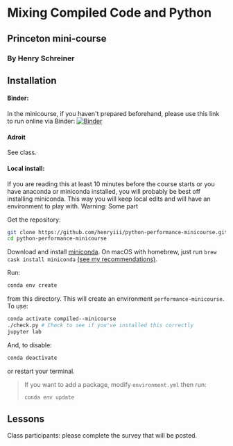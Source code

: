 # Mixing Compiled Code and Python
## Princeton mini-course
### By Henry Schreiner

## Installation

#### Binder:

In the minicourse, if you haven't prepared beforehand, please use this link to run online via Binder: [![Binder](https://mybinder.org/badge.svg)](https://mybinder.org/v2/gh/henryiii/python-compiled-minicourse/master?urlpath=lab)

#### Adroit

See class.

#### Local install:

If you are reading this at least 10 minutes before the course starts or you have anaconda
or miniconda installed, you will probably be best off installing miniconda.
This way you will keep local edits and will have an environment to play with. Warning: Some part

Get the repository:

```bash
git clone https://github.com/henryiii/python-performance-minicourse.git
cd python-performance-minicourse
```

Download and install
[miniconda](https://docs.conda.io/en/latest/miniconda.html). On macOS with
homebrew, just run `brew cask install miniconda` [(see my
recommendations)](https://iscinumpy.gitlab.io/post/setup-a-new-mac/).

Run:

```bash
conda env create
```

from this directory. This will create an environment `performance-minicourse`. To use:

```bash
conda activate compiled--minicourse
./check.py # Check to see if you've installed this correctly
jupyter lab
```

And, to disable:

```bash
conda deactivate
```

or restart your terminal.


> If you want to add a package, modify `environment.yml` then run:
> 
> ```bash
> conda env update
> ```


## Lessons


Class participants: please complete the survey that will be posted.
